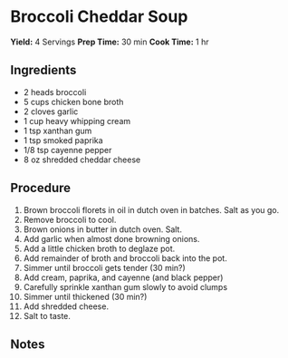 # Broccoli Cheddar Soup
**Yield:** 4 Servings
**Prep Time:** 30 min
**Cook Time:** 1 hr

## Ingredients
- 2 heads broccoli
- 5 cups chicken bone broth
- 2 cloves garlic
- 1 cup heavy whipping cream
- 1 tsp xanthan gum
- 1 tsp smoked paprika
- 1/8 tsp cayenne pepper
- 8 oz shredded cheddar cheese

## Procedure
1. Brown broccoli florets in oil in dutch oven in batches. Salt as you go.
2. Remove broccoli to cool.
3. Brown onions in butter in dutch oven.  Salt.
4. Add garlic when almost done browning onions.
5. Add a little chicken broth to deglaze pot.
6. Add remainder of broth and broccoli back into the pot.
7. Simmer until broccoli gets tender (30 min?)
8. Add cream, paprika, and cayenne (and black pepper)
9. Carefully sprinkle xanthan gum slowly to avoid clumps
10. Simmer until thickened (30 min?)
11. Add shredded cheese.
12. Salt to taste.

## Notes

